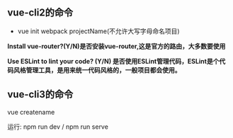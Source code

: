 ## vue-cli2的命令

- vue init webpack projectName(不允许大写字母命名项目)

**Install vue-router?(Y/N)是否安装vue-router,这是官方的路由，大多数要使用**

**Use ESLint to lint your code? (Y/N) 是否使用ESLint管理代码，ESLint是个代码风格管理工具，是用来统一代码风格的，一般项目都会使用。**

## vue-cli3的命令

vue createname







运行: npm run dev / npm run serve